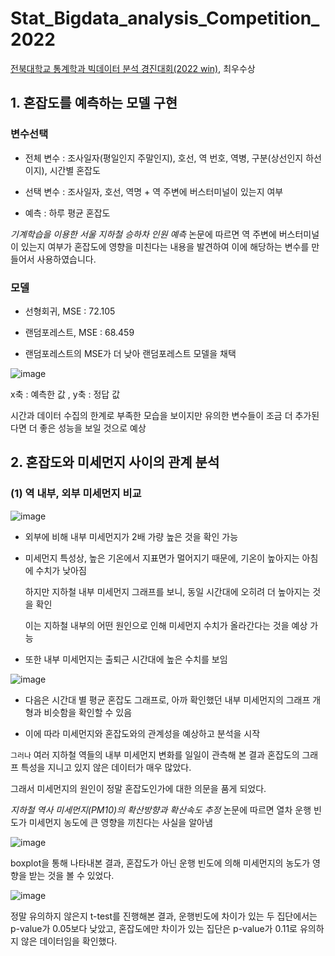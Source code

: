 # Stat_Bigdata_analysis_Competition_2022
[전북대학교 통계학과 빅데이터 분석 경진대회(2022 win)](https://www.kaggle.com/c/statjbnu1), 최우수상

## 1. 혼잡도를 예측하는 모델 구현

### 변수선택

- 전체 변수 : 조사일자(평일인지 주말인지), 호선, 역 번호, 역병, 구분(상선인지 하선이지), 시간별 혼잡도

- 선택 변수 : 조사일자, 호선, 역명 + 역 주변에 버스터미널이 있는지 여부

- 예측 : 하루 평균 혼잡도

*기계학습을 이용한 서울 지하철 승하차 인원 예측* 논문에 따르면 역 주변에 버스터미널이 있는지 여부가 혼잡도에 영향을 미친다는 내용을 발견하여 이에 해당하는 변수를 만들어서 사용하였습니다.

### 모델

- 선형회귀, MSE : 72.105

- 랜덤포레스트, MSE : 68.459

- 랜덤포레스트의 MSE가 더 낮아 랜덤포레스트 모델을 채택

![image](https://user-images.githubusercontent.com/73769046/156136334-20e0a96b-9f90-40b1-94a1-733a98baab8c.png)

x축 : 예측한 값 , y축 : 정답 값

시간과 데이터 수집의 한계로 부족한 모습을 보이지만 유의한 변수들이 조금 더 추가된다면 더 좋은 성능을 보일 것으로 예상

## 2. 혼잡도와 미세먼지 사이의 관계 분석

### (1) 역 내부, 외부 미세먼지 비교

![image](https://user-images.githubusercontent.com/73769046/156136705-3dcac9c5-93de-426c-b66b-119cb1a075a8.png)

- 외부에 비해 내부 미세먼지가 2배 가량 높은 것을 확인 가능

- 미세먼지 특성상, 높은 기온에서 지표면가 멀어지기 때문에, 기온이 높아지는 아침에 수치가 낮아짐
  
  하지만 지하철 내부 미세먼지 그래프를 보니, 동일 시간대에 오히려 더 높아지는 것을 확인
  
  이는 지하철 내부의 어떤 원인으로 인해 미세먼지 수치가 올라간다는 것을 예상 가능
 
- 또한 내부 미세먼지는 출퇴근 시간대에 높은 수치를 보임

![image](https://user-images.githubusercontent.com/73769046/156137317-a2ecc21f-226c-4b29-959a-407df1511dd6.png)

- 다음은 시간대 별 평균 혼잡도 그래프로, 아까 확인했던 내부 미세먼지의 그래프 개형과 비슷함을 확인할 수 있음

- 이에 따라 미세먼지와 혼잡도와의 관계성을 예상하고 분석을 시작

`그러나` 여러 지하철 역들의 내부 미세먼지 변화를 일일이 관측해 본 결과 혼잡도의 그래프 특성을 지니고 있지 않은 데이터가 매우 많았다.

그래서 미세먼지의 원인이 정말 혼잡도인가에 대한 의문을 품게 되었다.

*지하철 역사 미세먼지(PM10)의 확산방향과 확산속도 추정* 논문에 따르면 열차 운행 빈도가 미세먼지 농도에 큰 영향을 끼친다는 사실을 알아냄

![image](https://user-images.githubusercontent.com/73769046/156322446-ceb5ec30-a901-4701-97e2-fc39d03fffe3.png)

boxplot을 통해 나타내본 결과, 혼잡도가 아닌 운행 빈도에 의해 미세먼지의 농도가 영향을 받는 것을 볼 수 있었다.

![image](https://user-images.githubusercontent.com/73769046/156322278-607f7c07-4997-4474-8e98-a24192214f33.png)

정말 유의하지 않은지 t-test를 진행해본 결과, 운행빈도에 차이가 있는 두 집단에서는 p-value가 0.05보다 낮았고, 혼잡도에만 차이가 있는 집단은 p-value가 0.11로 유의하지 않은 데이터임을 확인했다.

